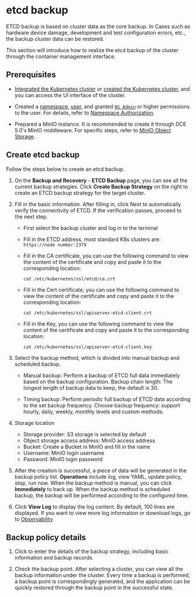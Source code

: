 # etcd backup

ETCD backup is based on cluster data as the core backup. In Cases such as hardware device damage, development and test configuration errors, etc., the backup cluster data can be restored.

This section will introduce how to realize the etcd backup of the cluster through the container management interface.

## Prerequisites

- [Integrated the Kubernetes cluster](../clusters/integrate-cluster.md) or
  [created the Kubernetes cluster](../clusters/create-cluster.md),
  and you can access the UI interface of the cluster.

- Created a [namespace](../namespaces/createns.md),
  [user](../../../ghippo/user-guide/access-control/user.md),
  and granted [`NS Admin`](../permissions/permission-brief.md#ns-admin) or higher permissions to the user.
  For details, refer to [Namespace Authorization](../permissions/cluster-ns-auth.md).

- Prepared a MinIO instance. It is recommended to create it through DCE 5.0's MinIO middleware.
  For specific steps, refer to [MinIO Object Storage](../../../middleware/minio/user-guide/create.md).

## Create etcd backup

Follow the steps below to create an etcd backup.

1. On the __Backup and Recovery__ - __ETCD Backup__ page, you can see all the current backup strategies. Click __Create Backup Strategy__ on the right to create an ETCD backup strategy for the target cluster.

    

2. Fill in the basic information. After filling in, click Next to automatically verify the connectivity of ETCD. If the verification passes, proceed to the next step.
   
    - First select the backup cluster and log in to the terminal
    - Fill in the ETCD address, most standard K8s clusters are: `https://node number:2379` 
    - Fill in the CA certificate, you can use the following command to view the content of the certificate and copy and paste it to the corresponding location:

        ```shell
        cat /etc/kubernetes/ssl/etcd/ca.crt
        ```

    - Fill in the Cert certificate, you can use the following command to view the content of the certificate and copy and paste it to the corresponding location:

        ```shell
        cat /etc/kubernetes/ssl/apiserver-etcd-client.crt
        ```

    - Fill in the Key, you can use the following command to view the content of the certificate and copy and paste it to the corresponding location:

        ```shell
        cat /etc/kubernetes/ssl/apiserver-etcd-client.key
        ```

        

3. Select the backup method, which is divided into manual backup and scheduled backup.
   
    - Manual backup: Perform a backup of ETCD full data immediately based on the backup configuration. Backup chain length: The longest length of backup data to keep, the default is 30.
  
        

    - Timing backup: Perform periodic full backup of ETCD data according to the set backup frequency. Choose backup frequency: support hourly, daily, weekly, monthly levels and custom methods.

        

4. Storage location
   
    - Storage provider: S3 storage is selected by default
    - Object storage access address: MinIO access address
    - Bucket: Create a Bucket in MinIO and fill in the name
    - Username: MinIO login username
    - Password: MinIO login password
   
        

5. After the creation is successful, a piece of data will be generated in the backup policy list. __Operations__ include log, view YAML, update policy, stop, run now. When the backup method is manual, you can click __Immediately__ to back up. When the backup method is scheduled backup, the backup will be performed according to the configured time.

    

6. Click __View Log__ to display the log content. By default, 100 lines are displayed. If you want to view more log information or download logs, go to [Observability](https://demo-dev.daocloud.io/insight/logs?filterType=workload&cluster=chenwen-test&namespace=kpanda-system&workloadKind=deployment&workload=chenwen-test-etcd-backup&pod=chenwen-test-etcd-backup-5cf6d6bdfc-xstkx&container=backup-restore)

    

## Backup policy details

1. Click to enter the details of the backup strategy, including basic information and backup records.

    

2. Check the backup point. After selecting a cluster, you can view all the backup information under the cluster. Every time a backup is performed, a backup point is correspondingly generated, and the application can be quickly restored through the backup point in the successful state.
   
    